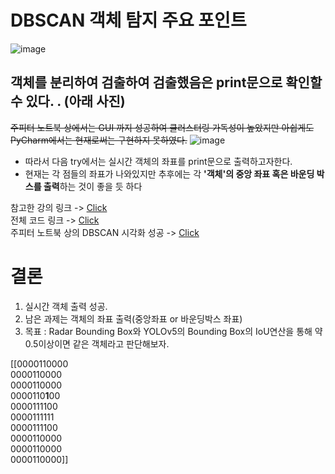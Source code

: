 # DBSCAN 객체 탐지 주요 포인트
![image](https://user-images.githubusercontent.com/76835313/129899908-1cd35912-3491-418b-8d18-30aa815deeb5.png)


## 객체를 분리하여 검출하여 검출했음은 print문으로 확인할 수 있다. . (아래 사진)
~~주피터 노트북 상에서는 GUI 까지 성공하여 클러스터링 가독성이 높았지만 아쉽게도 PyCharm에서는 현재로써는 구현하지 못하였다.~~
![image](https://user-images.githubusercontent.com/76835313/129900190-53907904-c5e9-461b-85e1-1287d8c49257.png)

* 따라서 다음 try에서는 실시간 객체의 좌표를 print문으로 출력하고자한다. 
* 현재는 각 점들의 좌표가 나와있지만 추후에는 각 **'객체'의 중앙 좌표 혹은 바운딩 박스를 출력**하는 것이 좋을 듯 하다

참고한 강의 링크 -> [Click](https://www.youtube.com/watch?v=0V2r7SGP2ZM)  
전체 코드 링크 -> [Click](https://github.com/YSubin/V2X_repo/blob/master/Task2-1/Radar/0818.mmw_parse_script.py)  
주피터 노트북 상의 DBSCAN 시각화 성공 -> [Click](https://github.com/YSubin/V2X_repo/blob/master/Task2-1/Radar/0818.DBSCAN%20%EC%8B%A4%EC%8A%B5.ipynb)  

# 결론
1. 실시간 객체 출력 성공.
2. 남은 과제는 객체의 좌표 출력(중앙좌표 or 바운딩박스 좌표)
3. 목표 : Radar Bounding Box와 YOLOv5의 Bounding Box의 IoU연산을 통해 약 0.5이상이면 같은 객체라고 판단해보자.



[[0000110000  
    0000110000  
    0000110000  
    0000110**1**00  
    0000111100  
    0000111111  
    0000111100  
    0000110000  
    0000110000  
    0000110000]]  
  
